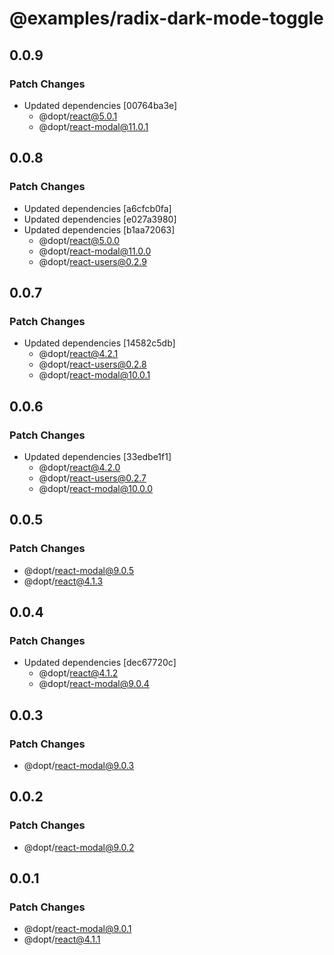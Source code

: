 # @examples/radix-dark-mode-toggle

## 0.0.9

### Patch Changes

- Updated dependencies [00764ba3e]
  - @dopt/react@5.0.1
  - @dopt/react-modal@11.0.1

## 0.0.8

### Patch Changes

- Updated dependencies [a6cfcb0fa]
- Updated dependencies [e027a3980]
- Updated dependencies [b1aa72063]
  - @dopt/react@5.0.0
  - @dopt/react-modal@11.0.0
  - @dopt/react-users@0.2.9

## 0.0.7

### Patch Changes

- Updated dependencies [14582c5db]
  - @dopt/react@4.2.1
  - @dopt/react-users@0.2.8
  - @dopt/react-modal@10.0.1

## 0.0.6

### Patch Changes

- Updated dependencies [33edbe1f1]
  - @dopt/react@4.2.0
  - @dopt/react-users@0.2.7
  - @dopt/react-modal@10.0.0

## 0.0.5

### Patch Changes

- @dopt/react-modal@9.0.5
- @dopt/react@4.1.3

## 0.0.4

### Patch Changes

- Updated dependencies [dec67720c]
  - @dopt/react@4.1.2
  - @dopt/react-modal@9.0.4

## 0.0.3

### Patch Changes

- @dopt/react-modal@9.0.3

## 0.0.2

### Patch Changes

- @dopt/react-modal@9.0.2

## 0.0.1

### Patch Changes

- @dopt/react-modal@9.0.1
- @dopt/react@4.1.1
